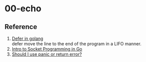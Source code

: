 # 00-echo

## Reference
1. [Defer in golang](https://www.youtube.com/watch?v=jiy584-vv38) </br>
defer move the line to the end of the program in a LIFO manner.
2. [Intro to Socket Programming in Go](https://www.developer.com/languages/intro-socket-programming-go/)
3. [Should I use panic or return error?](https://stackoverflow.com/questions/44504354/should-i-use-panic-or-return-error)
